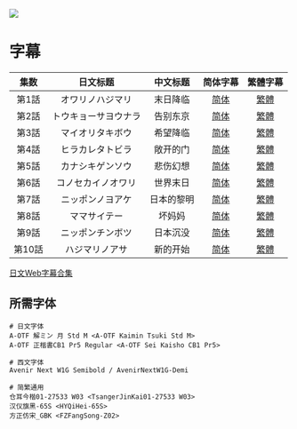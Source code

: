 ![](post1.gif)

# 字幕

集数 | 日文标题 | 中文标题 | 简体字幕 | 繁體字幕
:-: | :-: | :-: | :-: | :-:
第1話 | オワリノハジマリ | 末日降临 | [简体][01S] | [繁體][01T]
第2話 | トウキョーサヨウナラ | 告别东京 | [简体][02S] | [繁體][02T]
第3話 | マイオリタキボウ | 希望降临 | [简体][03S] | [繁體][03T]
第4話 | ヒラカレタトビラ | 敞开的门 | [简体][04S] | [繁體][04T]
第5話 | カナシキゲンソウ | 悲伤幻想 | [简体][05S] | [繁體][05T]
第6話 | コノセカイノオワリ | 世界末日 | [简体][06S] | [繁體][06T]
第7話 | ニッポンノヨアケ | 日本的黎明 | [简体][07S] | [繁體][07T]
第8話 | ママサイテー | 坏妈妈 | [简体][08S] | [繁體][08T]
第9話 | ニッポンチンボツ | 日本沉没 | [简体][09S] | [繁體][09T]
第10話 | ハジマリノアサ | 新的开始 | [简体][10S] | [繁體][10T]

[日文Web字幕合集](https://raw.githubusercontent.com/Nekomoekissaten-SUB/Nekomoekissaten-MIR-Subs/master/Japan_Sinks_2020/Japan_Sinks_2020_Web_JPN.7z)

## 所需字体

```
# 日文字体
A-OTF 解ミン 月 Std M <A-OTF Kaimin Tsuki Std M>
A-OTF 正楷書CB1 Pr5 Regular <A-OTF Sei Kaisho CB1 Pr5>

# 西文字体
Avenir Next W1G Semibold / AvenirNextW1G-Demi

# 简繁通用
仓耳今楷01-27533 W03 <TsangerJinKai01-27533 W03>
汉仪旗黑-65S <HYQiHei-65S>
方正仿宋_GBK <FZFangSong-Z02>
```


[01S]: https://raw.githubusercontent.com/Nekomoekissaten-SUB/Nekomoekissaten-MIR-Subs/master/Japan_Sinks_2020/Web/%5BNekomoe%20kissaten%5D%20Japan%20Sinks%202020%2001%20%5BWebRip%5D.SC.ass  '#1 CHS'
[01T]: https://raw.githubusercontent.com/Nekomoekissaten-SUB/Nekomoekissaten-MIR-Subs/master/Japan_Sinks_2020/Web/%5BNekomoe%20kissaten%5D%20Japan%20Sinks%202020%2001%20%5BWebRip%5D.TC.ass  '#1 CHT'
[02S]: https://raw.githubusercontent.com/Nekomoekissaten-SUB/Nekomoekissaten-MIR-Subs/master/Japan_Sinks_2020/Web/%5BNekomoe%20kissaten%5D%20Japan%20Sinks%202020%2002%20%5BWebRip%5D.SC.ass  '#2 CHS'
[02T]: https://raw.githubusercontent.com/Nekomoekissaten-SUB/Nekomoekissaten-MIR-Subs/master/Japan_Sinks_2020/Web/%5BNekomoe%20kissaten%5D%20Japan%20Sinks%202020%2002%20%5BWebRip%5D.TC.ass  '#2 CHT'
[03S]: https://raw.githubusercontent.com/Nekomoekissaten-SUB/Nekomoekissaten-MIR-Subs/master/Japan_Sinks_2020/Web/%5BNekomoe%20kissaten%5D%20Japan%20Sinks%202020%2003%20%5BWebRip%5D.SC.ass  '#3 CHS'
[03T]: https://raw.githubusercontent.com/Nekomoekissaten-SUB/Nekomoekissaten-MIR-Subs/master/Japan_Sinks_2020/Web/%5BNekomoe%20kissaten%5D%20Japan%20Sinks%202020%2003%20%5BWebRip%5D.TC.ass  '#3 CHT'
[04S]: https://raw.githubusercontent.com/Nekomoekissaten-SUB/Nekomoekissaten-MIR-Subs/master/Japan_Sinks_2020/Web/%5BNekomoe%20kissaten%5D%20Japan%20Sinks%202020%2004%20%5BWebRip%5D.SC.ass  '#4 CHS'
[04T]: https://raw.githubusercontent.com/Nekomoekissaten-SUB/Nekomoekissaten-MIR-Subs/master/Japan_Sinks_2020/Web/%5BNekomoe%20kissaten%5D%20Japan%20Sinks%202020%2004%20%5BWebRip%5D.TC.ass  '#4 CHT'
[05S]: https://raw.githubusercontent.com/Nekomoekissaten-SUB/Nekomoekissaten-MIR-Subs/master/Japan_Sinks_2020/Web/%5BNekomoe%20kissaten%5D%20Japan%20Sinks%202020%2005%20%5BWebRip%5D.SC.ass  '#5 CHS'
[05T]: https://raw.githubusercontent.com/Nekomoekissaten-SUB/Nekomoekissaten-MIR-Subs/master/Japan_Sinks_2020/Web/%5BNekomoe%20kissaten%5D%20Japan%20Sinks%202020%2005%20%5BWebRip%5D.TC.ass  '#5 CHT'
[06S]: https://raw.githubusercontent.com/Nekomoekissaten-SUB/Nekomoekissaten-MIR-Subs/master/Japan_Sinks_2020/Web/%5BNekomoe%20kissaten%5D%20Japan%20Sinks%202020%2006%20%5BWebRip%5D.SC.ass  '#6 CHS'
[06T]: https://raw.githubusercontent.com/Nekomoekissaten-SUB/Nekomoekissaten-MIR-Subs/master/Japan_Sinks_2020/Web/%5BNekomoe%20kissaten%5D%20Japan%20Sinks%202020%2006%20%5BWebRip%5D.TC.ass  '#6 CHT'
[07S]: https://raw.githubusercontent.com/Nekomoekissaten-SUB/Nekomoekissaten-MIR-Subs/master/Japan_Sinks_2020/Web/%5BNekomoe%20kissaten%5D%20Japan%20Sinks%202020%2007%20%5BWebRip%5D.SC.ass  '#7 CHS'
[07T]: https://raw.githubusercontent.com/Nekomoekissaten-SUB/Nekomoekissaten-MIR-Subs/master/Japan_Sinks_2020/Web/%5BNekomoe%20kissaten%5D%20Japan%20Sinks%202020%2007%20%5BWebRip%5D.TC.ass  '#7 CHT'
[08S]: https://raw.githubusercontent.com/Nekomoekissaten-SUB/Nekomoekissaten-MIR-Subs/master/Japan_Sinks_2020/Web/%5BNekomoe%20kissaten%5D%20Japan%20Sinks%202020%2008%20%5BWebRip%5D.SC.ass  '#8 CHS'
[08T]: https://raw.githubusercontent.com/Nekomoekissaten-SUB/Nekomoekissaten-MIR-Subs/master/Japan_Sinks_2020/Web/%5BNekomoe%20kissaten%5D%20Japan%20Sinks%202020%2008%20%5BWebRip%5D.TC.ass  '#8 CHT'
[09S]: https://raw.githubusercontent.com/Nekomoekissaten-SUB/Nekomoekissaten-MIR-Subs/master/Japan_Sinks_2020/Web/%5BNekomoe%20kissaten%5D%20Japan%20Sinks%202020%2009%20%5BWebRip%5D.SC.ass  '#9 CHS'
[09T]: https://raw.githubusercontent.com/Nekomoekissaten-SUB/Nekomoekissaten-MIR-Subs/master/Japan_Sinks_2020/Web/%5BNekomoe%20kissaten%5D%20Japan%20Sinks%202020%2009%20%5BWebRip%5D.TC.ass  '#9 CHT'
[10S]: https://raw.githubusercontent.com/Nekomoekissaten-SUB/Nekomoekissaten-MIR-Subs/master/Japan_Sinks_2020/Web/%5BNekomoe%20kissaten%5D%20Japan%20Sinks%202020%2010%20%5BWebRip%5D.SC.ass  '#10 CHS'
[10T]: https://raw.githubusercontent.com/Nekomoekissaten-SUB/Nekomoekissaten-MIR-Subs/master/Japan_Sinks_2020/Web/%5BNekomoe%20kissaten%5D%20Japan%20Sinks%202020%2010%20%5BWebRip%5D.TC.ass  '#10 CHT'